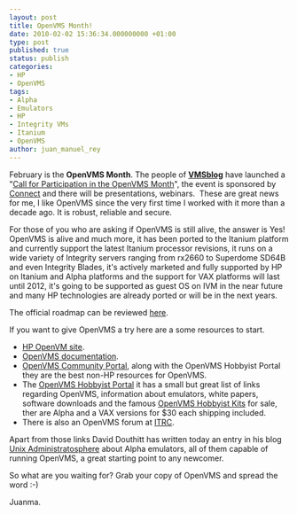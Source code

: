 ```yaml
---
layout: post
title: OpenVMS Month!
date: 2010-02-02 15:36:34.000000000 +01:00
type: post
published: true
status: publish
categories:
- HP
- OpenVMS
tags:
- Alpha
- Emulators
- HP
- Integrity VMs
- Itanium
- OpenVMS
author: juan_manuel_rey
---
```


February is the **OpenVMS Month**. The people of [**VMSblog**](http://ccsscorp.com/VMSblog/index.php) have launched a "[Call for Participation in the OpenVMS Month](http://ccsscorp.com/VMSblog/index.php?entry=entry100131-204918.)", the event is sponsored by [Connect](http://www.connect-community.org/) and there will be presentations, webinars.  These are great news for me, I like OpenVMS since the very first time I worked with it more than a decade ago. It is robust, reliable and secure.

For those of you who are asking if OpenVMS is still alive, the answer is Yes! OpenVMS is alive and much more, it has been ported to the Itanium platform and currently support the latest Itanium processor revisions, it runs on a wide variety of Integrity servers ranging from rx2660 to Superdome SD64B and even Integrity Blades, it's actively marketed and fully supported by HP on Itanium and Alpha platforms and the support for VAX platforms will last until 2012, it's going to be supported as guest OS on IVM in the near future and many HP technologies are already ported or will be in the next years.

The official roadmap can be reviewed [here](http://h71000.www7.hp.com/openvms/roadmap/openvms_roadmaps.htm).

If you want to give OpenVMS a try here are a some resources to start.

-   [HP OpenVM site](http://h71000.www7.hp.com/index.html?jumpid=/go/openvms).
-   [OpenVMS documentation](http://h71000.www7.hp.com/doc/index.html?jumpid=/go/openvms/doc).
-   [OpenVMS Community Portal](http://www.openvms.org/), along with the OpenVMS Hobbyist Portal they are the best non-HP resources for OpenVMS.
-   The [OpenVMS Hobbyist Portal](http://www.openvmshobbyist.org/news.php) it has a small but great list of links regarding OpenVMS, information about emulators, white papers, software downloads and the famous [OpenVMS Hobbyist Kits](http://www.montagar.com/hobbyist/mount.html) for sale, ther are Alpha and a VAX versions for $30 each shipping included.
-   There is also an OpenVMS forum at [ITRC](http://forums11.itrc.hp.com/service/forums/familyhome.do?familyId=288 "OpeVMS ITRC forum").

Apart from those links David Douthitt has written today an entry in his blog [Unix Administratosphere](http://administratosphere.wordpress.com/) about Alpha emulators, all of them capable of running OpenVMS, a great starting point to any newcomer.

So what are you waiting for? Grab your copy of OpenVMS and spread the word :-)

Juanma.
